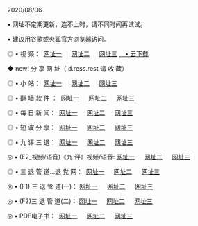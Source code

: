<p>2020/08/06
<p>• 网址不定期更新，连不上时，请不同时间再试试。
<p>• 建议用谷歌或火狐官方浏览器访问。
<p>◎ • 视 频： 
<a href="http://pcj.hdfmradio.com/" target="_blank">网址一</a> 　 
<a href="http://paj.hdfmradio.com/" target="_blank">网址二</a> 　 
<a href="http://pbj.hdfmradio.com/b.html" target="_blank">网址三</a>
<a href="https://disk.yandex.ru/d/wIUK0uxc3Gk4Ng" target="_blank">　• 云下载 </a></p>
<p>◆ new! 分 享 网 址（ d.ress.rest	请 收 藏）</p>

<p>◎ • 小 站：  
<a href="http://pcj.hdfmradio.com/f.html" target="_blank">网址一</a> 　 
<a href="http://paj.hdfmradio.com/h.html" target="_blank">网址二</a> 　 
<a href="http://pbj.hdfmradio.com/k/" target="_blank">网址三</a></p>
<p>◎ • 翻 墙 软 件 ：  
<a href="http://pcj.hdfmradio.com/ff/" target="_blank">网址一</a> 　 
<a href="http://paj.hdfmradio.com/s/read/a1_nd.html" target="_blank">网址二</a> 　 
<a href="http://pbj.hdfmradio.com/ff/index.html" target="_blank">网址三</a></p>
<p>◎ • 每 日 新 闻：  
<a href="http://pcj.hdfmradio.com/day/" target="_blank">网址一</a> 　 
<a href="http://paj.hdfmradio.com/day/" target="_blank">网址二</a> 　 
<a href="http://pbj.hdfmradio.com/day/index.html" target="_blank">网址三</a></p>
<p>◎ • 短 波 分 享：  
<a href="http://pcj.hdfmradio.com/h/" target="_blank">网址一</a> 　 
<a href="http://pbj.hdfmradio.com/h/" target="_blank">网址二</a> 　 
<a href="http://paj.hdfmradio.com/h/index.html" target="_blank">网址三</a></p>
<p>◎ • 九 评.三 退：  
<a href="http://pcj.hdfmradio.com/t/" target="_blank">网址一</a> 　 
<a href="http://paj.hdfmradio.com/v2/index.html" target="_blank">网址二</a> 　 
<a href="http://pbj.hdfmradio.com/tt/index.html" target="_blank">网址三</a> 　</p>
<p>◎ • (E2_视频/语音)《九 评》视频/语音: 
<a href="http://paj.hdfmradio.com/7738.html" target="_blank">网址一</a> 　 
<a href="http://pcj.hdfmradio.com/7614.html" target="_blank">网址二</a> 　 
<a href="http://pbj.hdfmradio.com/7633.html" target="_blank">网址三</a></p>
<p>◎ • 三 退 管 道...退 党 网：  
<a href="http://pcj.hdfmradio.com/go/td1.html" target="_blank">网址一</a> 　 
<a href="http://paj.hdfmradio.com/go/td2.html" target="_blank">网址二</a> 　 
<a href="http://pbj.hdfmradio.com/go/td3.html" target="_blank">网址三</a></p>
<p>◎ • (F1) 三 退 管 道(一)： 
<a href="http://pcj.hdfmradio.com/dd/" target="_blank">网址一</a> 　 
<a href="http://paj.hdfmradio.com/s/read/a1_tdx.html" target="_blank">网址二</a> 　 
<a href="http://pbj.hdfmradio.com/dd/" target="_blank">网址三</a></p>
<p>◎ • (F2)三 退 管 道(二)： 
<a href="http://paj.hdfmradio.com/d/" target="_blank">网址一</a> 　 
<a href="http://pcj.hdfmradio.com/d/index.html" target="_blank">网址二</a> 　 
<a href="http://pbj.hdfmradio.com/d/" target="_blank">网址三</a></p>
<p>◎ • PDF电子书：  
<a href="http://pcj.hdfmradio.com/p/" target="_blank">网址一</a> 　 
<a href="http://paj.hdfmradio.com/p/index.html" target="_blank">网址二</a> 　 
<a href="http://pbj.hdfmradio.com/p/" target="_blank">网址三</a></p>
